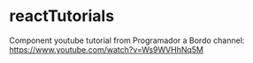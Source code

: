 # reactTutorials

Component youtube tutorial from Programador a Bordo channel: https://www.youtube.com/watch?v=Ws9WVHhNq5M
